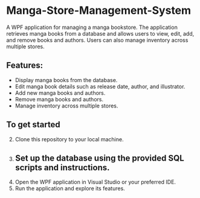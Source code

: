 # Manga-Store-Management-System
A WPF application for managing a manga bookstore. The application retrieves manga books from a database and allows users to view, edit, add, and remove books and authors. Users can also manage inventory across multiple stores.

## Features:
- Display manga books from the database.
- Edit manga book details such as release date, author, and illustrator.
- Add new manga books and authors.
- Remove manga books and authors.
- Manage inventory across multiple stores.

## To get started
2. Clone this repository to your local machine.
2. Set up the database using the provided SQL scripts and instructions.
   - 
4. Open the WPF application in Visual Studio or your preferred IDE.
5. Run the application and explore its features.

